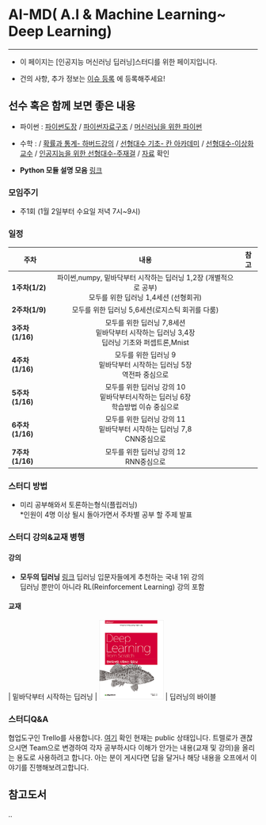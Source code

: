 # AI-MD( A.I & Machine Learning~ Deep Learning) 
---
- 이 페이지는 [인공지능 머신러닝 딥러닝]스터디를 위한 페이지입니다.

- 건의 사항, 추가 정보는 [이슈 등록](https://github.com/AI-MD/AI-MD.github.io/issues) 에 등록해주세요!

## 선수 혹은 함께 보면 좋은 내용 
- 파이썬 : [파이썬도장](https://dojang.io/course/view.php?id=3) / [파이썬자료구조](https://www.edwith.org/python-data) / [머신러닝을 위한 파이썬](https://www.edwith.org/aipython)
- 수학 :
/ [확률과 통계- 하버드강의](https://www.edwith.org/harvardprobability) 
/ [선형대수 기초- 칸 아카데미](https://www.edwith.org/linear-algebra)
/ [선형대수-이상화교수](http://www.kocw.net/home/search/kemView.do?kemId=977757)
/ [인공지능을 위한 선형대수-주재걸](https://www.edwith.org/linearalgebra4ai) / [자료](https://github.com/OpenCVDL/OpenCVDL.github.io/blob/master/files/머신러닝을_위한_선형대수.zip) 확인

 - **Python 모듈 설명 모음** [링크](http://awesome-python.com/)


### 모임주기
 - 주1회 (1월 2일부터 수요일 저녁 7시~9시)

### 일정
|<center> 주차</center> |  <center>내용</center> |  <center>참고</center> |
|:--------|:--------:|--------:|
|**1주차(1/2)** | <center>파이썬,numpy, 밑바닥부터 시작하는 딥러닝 1,2장 (개별적으로 공부) <br/> 모두를 위한 딥러닝 1,4세션 (선형회귀) </center>| |
|**2주차(1/9)** | <center>모두를 위한 딥러닝 5,6세션(로지스틱 회귀를 다룸) </center> | |
|**3주차(1/16)** | <center>모두를 위한 딥러닝 7,8세션 <br/> 밑바닥부터 시작하는 딥러닝  3,4장<br/> 딥러닝 기초와 퍼셉트론,Mnist </center> ||
|**4주차(1/16)** | <center>모두를 위한 딥러닝 9<br/> 밑바닥부터 시작하는 딥러닝 5장<br/> 역전파 중심으로  </center> | |
|**5주차(1/16)** | <center>모두를 위한 딥러닝 강의 10<br/> 밑바닥부터시작하는 딥러닝 6장<br/> 학습방법 이슈 중심으로  </center> | |
|**6주차(1/16)** | <center>모두를 위한 딥러닝 강의 11<br/> 밑바닥부터 시작하는 딥러닝 7,8<br/>  CNN중심으로  </center> | |
|**7주차(1/16)** | <center>모두를 위한 딥러닝 강의 12 <br/>  RNN중심으로 </center> | |

### 스터디 방법
 - 미리 공부해와서 토론하는형식(플립러닝)  
 *인원이 4명 이상 될시 돌아가면서 주차별 공부 할 주제 발표

### 스터디 강의&교재 병행


#### 강의
  - **모두의 딥러닝** [링크](http://hunkim.github.io/ml/) 
  딥러닝 입문자들에게 추천하는 국내 1위 강의  
  딥러닝 뿐만이 아니라 RL(Reinforcement Learning) 강의 포함
  
#### 교재

| 밑바닥부터 시작하는 딥러닝        | [<img src="./scratch.jpg" width="130" height="160">](http://book.naver.com/bookdb/book_detail.nhn?bid=11492334)     |  딥러닝의 바이블 


### 스터디Q&A

협업도구인 Trello를 사용합니다. [여기](https://trello.com/b/RxvPHaIu/amd-study) 확인 
현재는 public 상태입니다. 
트렐로가 괜찮으시면 Team으로 변경하여 각자 공부하시다 이해가 안가는 내용(교재 및 강의)을 올리는 용도로 사용하려고 합니다.
아는 분이 게시다면 답을 달거나 해당 내용을 오프에서 이야기를 진행해보려고합니다. 



## 참고도서 
.. 
